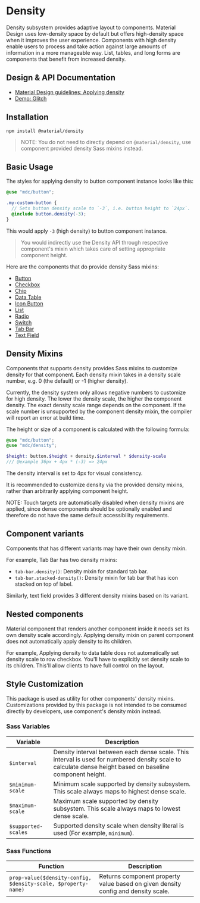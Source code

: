 <!--docs:
title: "Density"
layout: detail
section: components
excerpt: "Density subsystem provides adaptive layout to components."
path: /catalog/density/
-->

# Density

Density subsystem provides adaptive layout to components. Material Design uses low-density space by default but offers high-density space when it improves the user experience. Components with high density enable users to process and take action against large amounts of information in a more manageable way. List, tables, and long forms are components that benefit from increased density.

## Design & API Documentation

<ul class="icon-list">
  <li class="icon-list-item icon-list-item--spec">
    <a href="https://material.io/design/layout/applying-density.html">Material Design guidelines: Applying density</a>
  </li>
  <li class="icon-list-item icon-list-item--link">
    <a href="https://glitch.com/~material-density" target="_blank">Demo: Glitch</a>
  </li>
</ul>

## Installation

```
npm install @material/density
```

> NOTE: You do not need to directly depend on `@material/density`, use component provided density Sass mixins instead.

## Basic Usage

The styles for applying density to button component instance looks like this:

```scss
@use "mdc/button";

.my-custom-button {
  // Sets button density scale to `-3`, i.e. button height to `24px`.
  @include button.density(-3);
}
```

This would apply `-3` (high density) to button component instance.

> You would indirectly use the Density API through respective component's mixin which takes care of setting appropriate
> component height.

Here are the components that do provide density Sass mixins:

  * [Button](../mdc-button/README.md#sass-mixins)
  * [Checkbox](../mdc-checkbox/README.md#sass-mixins)
  * [Chip](../mdc-chips/README.md#sass-mixins)
  * [Data Table](../mdc-data-table/README.md#sass-mixins)
  * [Icon Button](../mdc-icon-button/README.md#sass-mixins)
  * [List](../mdc-list/README.md#sass-mixins)
  * [Radio](../mdc-radio/README.md#sass-mixins)
  * [Switch](../mdc-switch/README.md#sass-mixins)
  * [Tab Bar](../mdc-tab-bar/README.md#sass-mixins)
  * [Text Field](../mdc-textfield/README.md#sass-mixins)

## Density Mixins

Components that supports density provides Sass mixins to customize density for that component. Each density mixin takes in a density scale number, e.g. 0 (the default) or -1 (higher density).

Currently, the density system only allows negative numbers to customize for high density. The lower the density scale, the higher the component density. The exact density scale range depends on the component. If the scale number is unsupported by the component density mixin, the compiler will report an error at build time.

The height or size of a component is calculated with the following formula:

```scss
@use "mdc/button";
@use "mdc/density";

$height: button.$height + density.$interval * $density-scale
/// @example 36px + 4px * (-3) => 24px
```

The density interval is set to 4px for visual consistency.

It is recommended to customize density via the provided density mixins, rather than arbitrarily applying component height.

NOTE: Touch targets are automatically disabled when density mixins are applied, since dense components should be optionally enabled and therefore do not have the same default accessibility requirements.

## Component variants

Components that has different variants may have their own density mixin.

For example, Tab Bar has two density mixins:

  * `tab-bar.density()`: Density mixin for standard tab bar.
  * `tab-bar.stacked-density()`: Density mixin for tab bar that has icon stacked on top of label.

Similarly, text field provides 3 different density mixins based on its variant.

## Nested components

Material component that renders another component inside it needs set its own density scale accordingly. Applying density mixin on parent component does not automatically apply density to its children.

For example, Applying density to data table does not automatically set density scale to row checkbox. You'll have to explicitly set density scale to its children. This'll allow clients to have full control on the layout.

## Style Customization

This package is used as utility for other components' density mixins. Customizations provided by this package is not intended to
be consumed directly by developers, use component's density mixin instead.

### Sass Variables

Variable | Description
--- | ---
`$interval` | Density interval between each dense scale. This interval is used for numbered density scale to calculate dense height based on baseline component height.
`$minimum-scale` | Minimum scale supported by density subsystem. This scale always maps to highest dense scale.
`$maximum-scale` | Maximum scale supported by density subsystem. This scale always maps to lowest dense scale.
`$supported-scales` | Supported density scale when density literal is used (For example, `minimum`).

### Sass Functions

Function | Description
--- | ---
`prop-value($density-config, $density-scale, $property-name)` | Returns component property value based on given density config and density scale.
